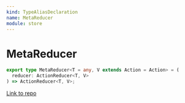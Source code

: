 ```yaml
---
kind: TypeAliasDeclaration
name: MetaReducer
module: store
---
```


# MetaReducer

```ts
export type MetaReducer<T = any, V extends Action = Action> = (
  reducer: ActionReducer<T, V>
) => ActionReducer<T, V>;
```

[Link to repo](https://github.com/ngrx/platform/blob/master/modules/store/src/models.ts#L37-L39)
